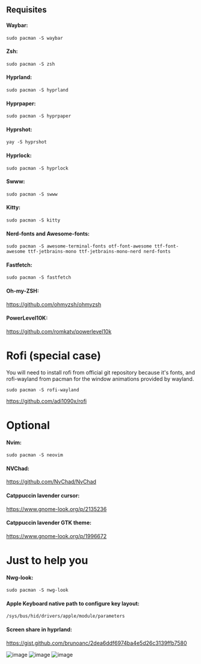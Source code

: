 ## Requisites

#### Waybar:
```
sudo pacman -S waybar
```
#### Zsh: 
```
sudo pacman -S zsh 
```
#### Hyprland: 
```
sudo pacman -S hyprland 
```
#### Hyprpaper: 
```
sudo pacman -S hyprpaper 
```
#### Hyprshot: 
```
yay -S hyprshot 
```
#### Hyprlock: 
```
sudo pacman -S hyprlock 
```
#### Swww: 
```
sudo pacman -S swww 
```
#### Kitty: 
```
sudo pacman -S kitty 
```
#### Nerd-fonts and Awesome-fonts: 
```
sudo pacman -S awesome-terminal-fonts otf-font-awesome ttf-font-awesome ttf-jetbrains-mono ttf-jetbrains-mono-nerd nerd-fonts
```
#### Fastfetch: 
```
sudo pacman -S fastfetch 
```
#### Oh-my-ZSH: 

<a>https://github.com/ohmyzsh/ohmyzsh</a>

#### PowerLevel10K:

<a>https://github.com/romkatv/powerlevel10k</a>
# Rofi (special case)

  You will need to install rofi from official git repository because it's fonts, and rofi-wayland from pacman for the window animations provided by wayland.
  
  ```
  sudo pacman -S rofi-wayland 
  ```
  <a>https://github.com/adi1090x/rofi</a>
  

# Optional

#### Nvim: 
```
sudo pacman -S neovim 
```
#### NVChad: 

<a>https://github.com/NvChad/NvChad</a>

#### Catppuccin lavender cursor: 

<a>https://www.gnome-look.org/p/2135236</a>


#### Catppuccin lavender GTK theme: 

<a>https://www.gnome-look.org/p/1996672</a>


# Just to help you

#### Nwg-look: 
```
sudo pacman -S nwg-look 
```
#### Apple Keyboard native path to configure key layout: 
```
/sys/bus/hid/drivers/apple/module/parameters
```
#### Screen share in hyprland: 
<a>https://gist.github.com/brunoanc/2dea6ddf6974ba4e5d26c3139ffb7580</a>

![image](https://github.com/user-attachments/assets/1151cba2-7b1f-461d-9db7-c4dcc2175234)
![image](https://github.com/user-attachments/assets/e3cffda0-43c7-4291-8dbd-f758f89e5b94)
![image](https://github.com/user-attachments/assets/f335372a-acec-4a5e-87c5-3038a585d4d5)




